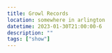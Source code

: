 ```yaml
---
title: Growl Records
location: somewhere in arlington
datetime: 2023-01-30T21:00:00-6
description: ""
tags: ["show"]
---
```

